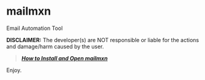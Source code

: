 # mailmxn

Email Automation Tool

__**DISCLAIMER:**__ The developer(s) are NOT responsible or liable for the actions and damage/harm caused by the user.

> ***[How to Install and Open mailmxn](https://github.com/itsrxmmy/mailmxn/blob/main/mailmxn/INSTALL%20AND%20OPEN.md)***

Enjoy.

